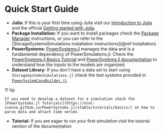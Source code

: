 # Quick Start Guide

  - **Julia:** If this is your first time using Julia visit our [Introduction to Julia](https://nrel-Sienna.github.io/SIIP-Tutorial/fundamentals/introduction-to-julia/) and the official [Getting started with Julia](https://julialang.org/learning/).
  - **Package Installation:** If you want to install packages check the [Package Manager](https://pkgdocs.julialang.org/v1/environments/) instructions, or you can refer to the [StorageSystemsSimulations installation instructions](@ref Installation).
  - **PowerSystems:** [PowerSystems.jl](https://github.com/nrel-Sienna/PowerSystems.jl) manages the data and is a fundamental dependency of PowerSimulations.jl. Check the [PowerSystems.jl Basics Tutorial](https://nrel-sienna.github.io/PowerSystems.jl/stable/tutorials/basics/) and [PowerSystems.jl documentation](https://nrel-Sienna.github.io/PowerSystems.jl/stable/) to understand how the inputs to the models are organized.
  - **Dataset Library:** If you don't have a data set to start using `StorageSystemsSimulations.jl` check the test systems provided in [`PowerSystemCaseBuilder.jl`](https://nrel-sienna.github.io/PowerSystems.jl/stable/tutorials/powersystembuilder/)

!!! tip
    
    If you need to develop a dataset for a simulation check the [PowerSystems.jl Tutorials](https://nrel-sienna.github.io/PowerSystems.jl/stable/tutorials/basics/) on how to parse data and attach time series

  - **Tutorial:** If you are eager to run your first simulation visit the tutorial section of the documentation
